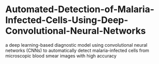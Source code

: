 # Automated-Detection-of-Malaria-Infected-Cells-Using-Deep-Convolutional-Neural-Networks
a deep learning-based diagnostic model using convolutional neural networks (CNNs) to automatically detect malaria-infected cells from microscopic blood smear images with high accuracy
